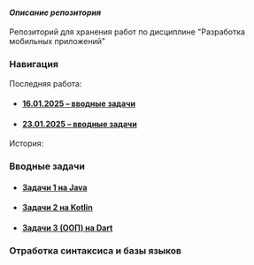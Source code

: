 #### _Описание репозитория_
Репозиторий для хранения работ по дисциплине "Разработка мобильных приложений"
### Навигация
Последняя работа:
* #### [16.01.2025 – вводные задачи](#вводные-задачи)
* #### [23.01.2025 – вводные задачи](#Отработка-синтаксиса-и-базы-языков)
История:
### Вводные задачи
* #### [Задачи 1 на Java](https://github.com/1mmorta1W111/DMA/tree/main/1601/Ex1Java)
* #### [Задачи 2 на Kotlin](https://github.com/1mmorta1W111/DMA/tree/main/1601/Ex2Kotlin)
* #### [Задачи 3 (ООП) на Dart](https://github.com/1mmorta1W111/DMA/tree/main/1601/ExOOPDart)
### Отработка синтаксиса и базы языков
